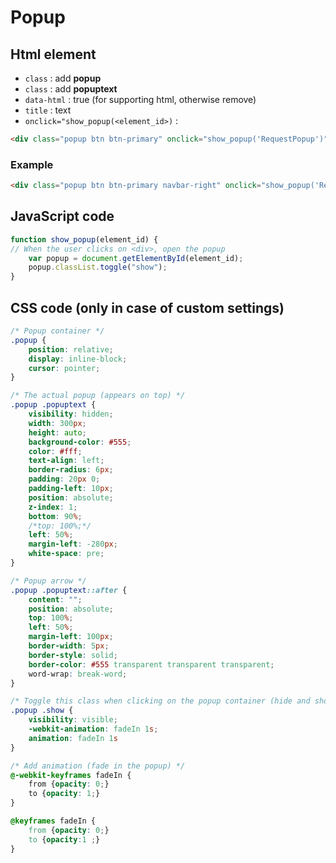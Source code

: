 # Popup

## Html element

- ```class``` : add **popup**
- ```class``` : add **popuptext**
- ```data-html``` : true (for supporting html, otherwise remove)
- ```title``` : text
- ```onclick="show_popup(<element_id>)``` : 

```html
<div class="popup btn btn-primary" onclick="show_popup('RequestPopup')">Request ID:<span class="popuptext" data-html="true" id="RequestPopup">Text</span></div>
```



### Example

```html
<div class="popup btn btn-primary navbar-right" onclick="show_popup('RequestPopup')">Request ID: <span class="badge">{{request_id}}</span><span class="popuptext" data-html="true" id="RequestPopup">{{ request_id|get_request_popup|safe}}</span></div> <!-- works with text -->
```



## JavaScript code

```javascript
function show_popup(element_id) {
// When the user clicks on <div>, open the popup
    var popup = document.getElementById(element_id);
    popup.classList.toggle("show");
}
```



## CSS code (only in case of custom settings)

```css
/* Popup container */
.popup {
    position: relative;
    display: inline-block;
    cursor: pointer;
}

/* The actual popup (appears on top) */
.popup .popuptext {
    visibility: hidden;
    width: 300px;
    height: auto;
    background-color: #555;
    color: #fff;
    text-align: left;
    border-radius: 6px;
    padding: 20px 0;
    padding-left: 10px;
    position: absolute;
    z-index: 1;
    bottom: 90%;
    /*top: 100%;*/
    left: 50%;
    margin-left: -280px;
    white-space: pre;
}

/* Popup arrow */
.popup .popuptext::after {
    content: "";
    position: absolute;
    top: 100%;
    left: 50%;
    margin-left: 100px;
    border-width: 5px;
    border-style: solid;
    border-color: #555 transparent transparent transparent;
    word-wrap: break-word;
}

/* Toggle this class when clicking on the popup container (hide and show the popup) */
.popup .show {
    visibility: visible;
    -webkit-animation: fadeIn 1s;
    animation: fadeIn 1s
}

/* Add animation (fade in the popup) */
@-webkit-keyframes fadeIn {
    from {opacity: 0;} 
    to {opacity: 1;}
}

@keyframes fadeIn {
    from {opacity: 0;}
    to {opacity:1 ;}
}
```


